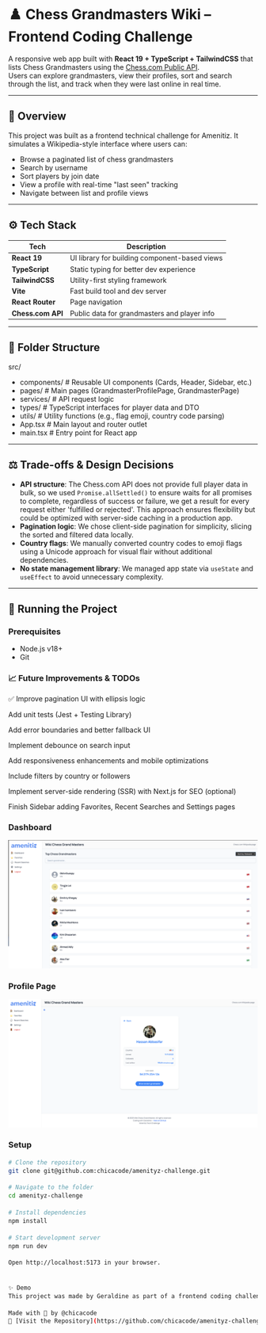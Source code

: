 # ♟️ Chess Grandmasters Wiki – Frontend Coding Challenge

A responsive web app built with **React 19 + TypeScript + TailwindCSS** that lists Chess Grandmasters using the [Chess.com Public API](https://www.chess.com/news/view/published-data-api).  
Users can explore grandmasters, view their profiles, sort and search through the list, and track when they were last online in real time.

---

## 🧠 Overview

This project was built as a frontend technical challenge for Amenitiz. It simulates a Wikipedia-style interface where users can:

- Browse a paginated list of chess grandmasters
- Search by username
- Sort players by join date
- View a profile with real-time "last seen" tracking
- Navigate between list and profile views

---

## ⚙️ Tech Stack

| Tech            | Description                                      |
|-----------------|--------------------------------------------------|
| **React 19**    | UI library for building component-based views    |
| **TypeScript**  | Static typing for better dev experience          |
| **TailwindCSS** | Utility-first styling framework                  |
| **Vite**        | Fast build tool and dev server                   |
| **React Router**| Page navigation                                  |
| **Chess.com API** | Public data for grandmasters and player info  |

---

## 📁 Folder Structure
src/
- components/ # Reusable UI components (Cards, Header, Sidebar, etc.)
- pages/ # Main pages (GrandmasterProfilePage, GrandmasterPage)
- services/ # API request logic
- types/ # TypeScript interfaces for player data and DTO
- utils/ # Utility functions (e.g., flag emoji, country code parsing)
- App.tsx # Main layout and router outlet
- main.tsx # Entry point for React app


---

## ⚖️ Trade-offs & Design Decisions

- **API structure**: The Chess.com API does not provide full player data in bulk, so we used `Promise.allSettled()` to ensure waits for all promises to complete, regardless of success or failure, we get a result for every request either 'fulfilled or rejected'. This approach ensures flexibility but could be optimized with server-side caching in a production app.
- **Pagination logic**: We chose client-side pagination for simplicity, slicing the sorted and filtered data locally.
- **Country flags**: We manually converted country codes to emoji flags using a Unicode approach for visual flair without additional dependencies.
- **No state management library**: We managed app state via `useState` and `useEffect` to avoid unnecessary complexity.

---

## 🚀 Running the Project

### Prerequisites

- Node.js v18+
- Git

### 📈 Future Improvements & TODOs

✅ Improve pagination UI with ellipsis logic

 Add unit tests (Jest + Testing Library)

 Add error boundaries and better fallback UI

 Implement debounce on search input

 Add responsiveness enhancements and mobile optimizations

 Include filters by country or followers

 Implement server-side rendering (SSR) with Next.js for SEO (optional)

 Finish Sidebar adding Favorites, Recent Searches and Settings pages

### Dashboard
![Screenshot](./src/assets/dashboard.png)

### Profile Page
![Screenshot](./src/assets/profile-page.png)

### Setup

```bash
# Clone the repository
git clone git@github.com:chicacode/amenityz-challenge.git

# Navigate to the folder
cd amenityz-challenge

# Install dependencies
npm install

# Start development server
npm run dev

Open http://localhost:5173 in your browser.


✨ Demo
This project was made by Geraldine as part of a frontend coding challenge.

Made with 💙 by @chicacode
📂 [Visit the Repository](https://github.com/chicacode/amenityz-challenge)

